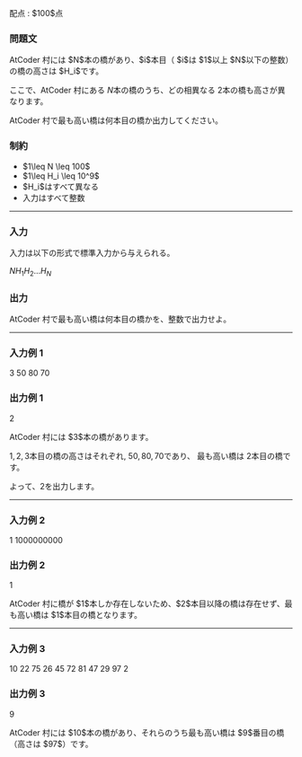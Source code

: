
<div>

<span>

<span>

<p>
配点 : $100$点
</p>

<div>

<section>

### **問題文**

<p>
AtCoder 村には $N$本の橋があり、$i$本目（ $i$は $1$以上 $N$以下の整数）の橋の高さは $H_i$です。

ここで、AtCoder 村にある $N$本の橋のうち、どの相異なる $2$本の橋も高さが異なります。
</p>

<p>
AtCoder 村で最も高い橋は何本目の橋か出力してください。
</p>

</section>

</div>

<div>

<section>

### **制約**

<ul>

<li>
$1\leq N \leq 100$
</li>

<li>
$1\leq H_i \leq 10^9$
</li>

<li>
$H_i$はすべて異なる
</li>

<li>
入力はすべて整数
</li>

</ul>

</section>

</div>

---

<div>

<div>

<section>

### **入力**

<p>
入力は以下の形式で標準入力から与えられる。
</p>

<div>

$N$$H_1$$H_2$$\ldots$$H_N$
</div>

</section>

</div>

<div>

<section>

### **出力**

<p>
AtCoder 村で最も高い橋は何本目の橋かを、整数で出力せよ。
</p>

</section>

</div>

</div>

---

<div>

<section>

### **入力例 1**

<div>

3
50 80 70

</div>

</section>

</div>

<div>

<section>

### **出力例 1**

<div>

2

</div>

<p>
AtCoder 村には $3$本の橋があります。

$1,2,3$本目の橋の高さはそれぞれ, $50,80,70$であり、
最も高い橋は $2$本目の橋です。

よって、$2$を出力します。
</p>

</section>

</div>

---

<div>

<section>

### **入力例 2**

<div>

1
1000000000

</div>

</section>

</div>

<div>

<section>

### **出力例 2**

<div>

1

</div>

<p>
AtCoder 村に橋が $1$本しか存在しないため、$2$本目以降の橋は存在せず、最も高い橋は $1$本目の橋となります。  
</p>

</section>

</div>

---

<div>

<section>

### **入力例 3**

<div>

10
22 75 26 45 72 81 47 29 97 2

</div>

</section>

</div>

<div>

<section>

### **出力例 3**

<div>

9

</div>

<p>
AtCoder 村には $10$本の橋があり、それらのうち最も高い橋は $9$番目の橋（高さは $97$）です。  
</p>

</section>

</div>

</span>

</span>

</div>
